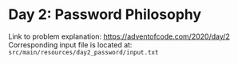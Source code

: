# Day 2: Password Philosophy

Link to problem explanation: https://adventofcode.com/2020/day/2
Corresponding input file is located at: `src/main/resources/day2_password/input.txt`